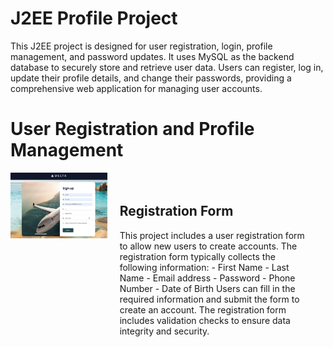 # J2EE Profile Project

This J2EE project is designed for user registration, login, profile management, and password updates. It uses MySQL as the backend database to securely store and retrieve user data. Users can register, log in, update their profile details, and change their passwords, providing a comprehensive web application for managing user accounts.

# User Registration and Profile Management

<div style="display: flex;">
    <div style="flex: 1;">
        <img src="user-profile/images/register.png" alt="Registration Form" width="300">
    </div>
    <div style="flex: 2; padding: 20px;">
        <h2>Registration Form</h2>       
        This project includes a user registration form to allow new users to create accounts. The registration form typically collects the following information:
        - First Name
        - Last Name
        - Email address
        - Password
        - Phone Number
        - Date of Birth        
        Users can fill in the required information and submit the form to create an account. The registration form includes validation checks to ensure data integrity and security.
    </div>
</div>
